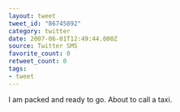 ```yaml
---
layout: tweet
tweet_id: "86745892"
category: twitter
date: 2007-06-01T12:49:44.000Z
source: Twitter SMS
favorite_count: 0
retweet_count: 0
tags:
- tweet
---
```


I am packed and ready to go. About to call a taxi.
